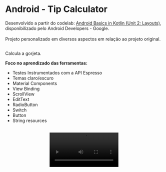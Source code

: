 # Android - Tip Calculator
Desenvolvido a partir do codelab: [Android Basics in Kotlin (Unit 2: Layouts)](https://developer.android.com/courses/android-basics-kotlin/unit-2), disponibilizado pelo Android Developers - Google.<br><br>
Projeto personalizado em diversos aspectos em relação ao projeto original.
##
Calcula a gorjeta.

**Foco no aprendizado das ferramentas:**

  - Testes Instrumentados com a API Espresso
  - Temas claro/escuro
  - Material Components
  - View Binding
  - ScrollView
  - EditText
  - RadioButton
  - Switch
  - Button
  - String resources
##
<div align="center">
  <video src="https://github.com/DiogoMontalvao/Tip_Calculator-Android/assets/109600744/126b4e9d-7d30-4059-b427-16766ceabbc4" width="220">
</div>
<br><br>








